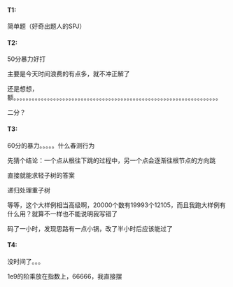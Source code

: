 #### T1:

简单题（好奇出题人的SPJ）

#### T2:

50分暴力好打

主要是今天时间浪费的有点多，就不冲正解了

还是想想，额。。。。。。。。。。。。。。。。。。。。。。。。。。。。。。。。。。。。。。。。。。。。。。。。。。。。。。。。。。。。。。。。。。。

二分？

#### T3:

60分的暴力。。。。。什么春测行为

先猜个结论：一个点从根往下跳的过程中，另一个点会逐渐往根节点的方向跳

直接就能求轻子树的答案

递归处理重子树

等等，这个大样例相当高级啊，20000个数有19993个12105，而且我跑大样例有什么用？就算不一样也不能说明我写错了

码了一小时，发现思路有一点小锅，改了半小时后应该能过了

#### T4:

没时间了。。。

1e9的阶乘放在指数上，66666，我直接摆